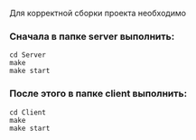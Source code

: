 Для корректной сборки проекта необходимо

### Сначала в папке server выполнить:
    cd Server
    make
    make start
### После этого в папке client выполнить: 
    cd Client
    make
    make start